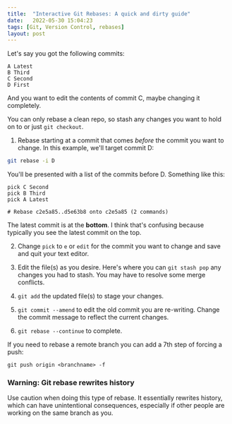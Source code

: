 ```yaml
---
title:  "Interactive Git Rebases: A quick and dirty guide"
date:   2022-05-30 15:04:23
tags: [Git, Version Control, rebases]
layout: post
---
```


Let's say you got the following commits:
```plaintext
A Latest
B Third
C Second
D First
```

And you want to edit the contents of commit C, maybe changing it completely. 

You can only rebase a clean repo, so stash any changes you want to hold on to or just `git checkout`.

1. Rebase starting at a commit that comes _before_ the commit you want to change. In this example, we'll target commit D:

```bash
git rebase -i D
```

You'll be presented with a list of the commits before D. Something like this:

```
pick C Second
pick B Third
pick A Latest

# Rebase c2e5a85..d5e63b8 onto c2e5a85 (2 commands)
```

The latest commit is at the **bottom**. I think that's confusing because typically you see the latest commit on the top.

2. Change `pick` to `e` or `edit` for the commit you want to change and save and quit your text editor.

3. Edit the file(s) as you desire. Here's where you can `git stash pop` any changes you had to stash. You may have to resolve some merge conflicts.

4. `git add` the updated file(s) to stage your changes.

5. `git commit --amend` to edit the old commit you are re-writing. Change the commit message to reflect the current changes.

6. `git rebase --continue` to complete.

If you need to rebase a remote branch you can add a 7th step of forcing a push:

`git push origin <branchname> -f`

### Warning: Git rebase rewrites history

Use caution when doing this type of rebase. It essentially rewrites history, which can have unintentional consequences, especially if other people are working on the same branch as you. 

